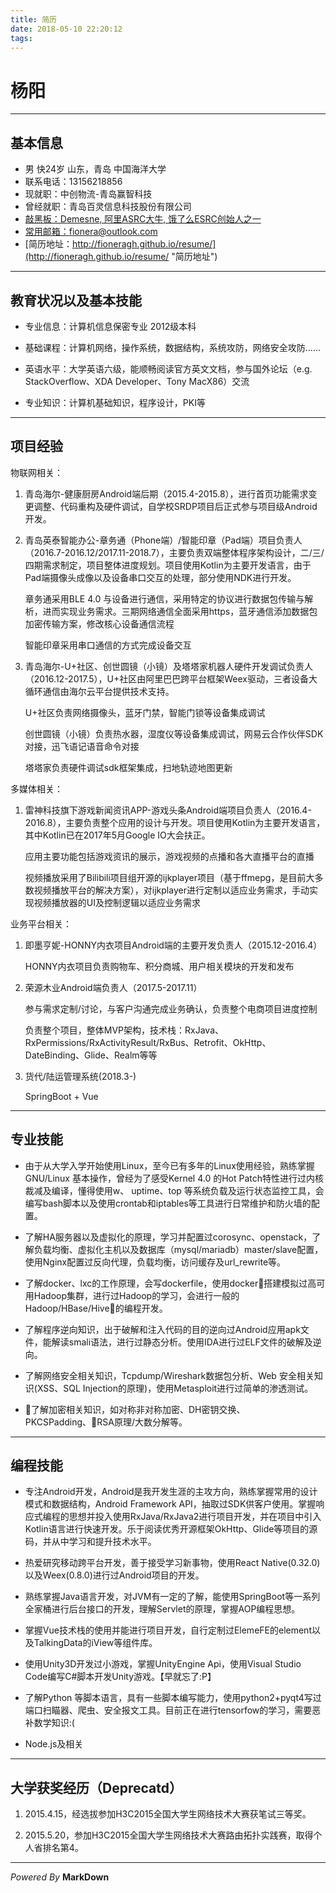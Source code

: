 ```yaml
---
title: 简历
date: 2018-05-10 22:20:12
tags:
---
```


# 杨阳

***

## 基本信息

* 男 快24岁 山东，青岛 中国海洋大学
* 联系电话：13156218856
* 现就职：中创物流-青岛赢智科技
* 曾经就职：青岛百灵信息科技股份有限公司
* [敲黑板：Demesne, 阿里ASRC大牛, 饿了么ESRC创始人之一](http://weibo.com/121478098 "智障女票")
* [常用邮箱：fionera@outlook.com](mailto:fionera@outlook.com "常用邮箱")
* [简历地址：http://fioneragh.github.io/resume/](http://fioneragh.github.io/resume/ "简历地址")

***

## 教育状况以及基本技能

* 专业信息：计算机信息保密专业 2012级本科

* 基础课程：计算机网络，操作系统，数据结构，系统攻防，网络安全攻防……

* 英语水平：大学英语六级，能顺畅阅读官方英文文档，参与国外论坛（e.g. StackOverflow、XDA Developer、Tony MacX86）交流

* 专业知识：计算机基础知识，程序设计，PKI等

***

## 项目经验

物联网相关：

1. 青岛海尔-健康厨房Android端后期（2015.4-2015.8），进行首页功能需求变更调整、代码重构及硬件调试，自学校SRDP项目后正式参与项目级Android开发。

1. 青岛英泰智能办公-章务通（Phone端）/智能印章（Pad端）项目负责人（2016.7-2016.12/2017.11-2018.7），主要负责双端整体程序架构设计，二/三/四期需求制定，项目整体进度规划。项目使用Kotlin为主要开发语言，由于Pad端摄像头成像以及设备串口交互的处理，部分使用NDK进行开发。

    章务通采用BLE 4.0 与设备进行通信，采用特定的协议进行数据包传输与解析，进而实现业务需求。三期网络通信全面采用https，蓝牙通信添加数据包加密传输方案，修改核心设备通信流程

    智能印章采用串口通信的方式完成设备交互

1. 青岛海尔-U+社区、创世圆镜（小镜）及塔塔家机器人硬件开发调试负责人（2016.12-2017.5），U+社区由阿里巴巴跨平台框架Weex驱动，三者设备大循环通信由海尔云平台提供技术支持。

    U+社区负责网络摄像头，蓝牙门禁，智能门锁等设备集成调试

    创世圆镜（小镜）负责热水器，湿度仪等设备集成调试，网易云合作伙伴SDK对接，迅飞语记语音命令对接

    塔塔家负责硬件调试sdk框架集成，扫地轨迹地图更新

多媒体相关：

1. 雷神科技旗下游戏新闻资讯APP-游戏头条Android端项目负责人（2016.4-2016.8），主要负责整个应用的设计与开发。项目使用Kotlin为主要开发语言，其中Kotlin已在2017年5月Google IO大会扶正。

    应用主要功能包括游戏资讯的展示，游戏视频的点播和各大直播平台的直播

    视频播放采用了Bilibili项目组开源的ijkplayer项目（基于ffmepg，是目前大多数视频播放平台的解决方案），对ijkplayer进行定制以适应业务需求，手动实现视频播放器的UI及控制逻辑以适应业务需求

业务平台相关：

1. 即墨亨妮-HONNY内衣项目Android端的主要开发负责人（2015.12-2016.4）

    HONNY内衣项目负责购物车、积分商城、用户相关模块的开发和发布

1. 荣源木业Android端负责人（2017.5-2017.11）

    参与需求定制/讨论，与客户沟通完成业务确认，负责整个电商项目进度控制

    负责整个项目，整体MVP架构，技术栈：RxJava、RxPermissions/RxActivityResult/RxBus、Retrofit、OkHttp、DateBinding、Glide、Realm等等

1. 货代/陆运管理系统(2018.3-)

    SpringBoot + Vue

***

## 专业技能

* 由于从大学入学开始使用Linux，至今已有多年的Linux使用经验，熟练掌握GNU/Linux 基本操作，曾经为了感受Kernel 4.0 的Hot Patch特性进行过内核裁减及编译，懂得使用w、 uptime、top 等系统负载及运行状态监控工具，会编写bash脚本以及使用crontab和iptables等工具进行日常维护和防火墙的配置。

* 了解HA服务器以及虚拟化的原理，学习并配置过corosync、openstack，了解负载均衡、虚拟化主机以及数据库（mysql/mariadb）master/slave配置，使用Nginx配置过反向代理，负载均衡，访问缓存及url_rewrite等。

* 了解docker、lxc的工作原理，会写dockerfile，使用docker搭建模拟过高可用Hadoop集群，进行过Hadoop的学习，会进行一般的Hadoop/HBase/Hive的编程开发。

* 了解程序逆向知识，出于破解和注入代码的目的逆向过Android应用apk文件，能解读smali语法，进行过静态分析。使用IDA进行过ELF文件的破解及逆向。

* 了解网络安全相关知识，Tcpdump/Wireshark数据包分析、Web 安全相关知识(XSS、SQL Injection的原理)，使用Metasploit进行过简单的渗透测试。

* 了解加密相关知识，如对称非对称加密、DH密钥交换、PKCSPadding、RSA原理/大数分解等。

***

## 编程技能

* 专注Android开发，Android是我开发生涯的主攻方向，熟练掌握常用的设计模式和数据结构，Android Framework API，抽取过SDK供客户使用。掌握响应式编程的思想并投入使用RxJava/RxJava2进行项目开发，并在项目中引入Kotlin语言进行快速开发。乐于阅读优秀开源框架OkHttp、Glide等项目的源码，并从中学习和提升技术水平。

* 热爱研究移动跨平台开发，善于接受学习新事物，使用React Native(0.32.0)以及Weex(0.8.0)进行过Android项目的开发。

* 熟练掌握Java语言开发，对JVM有一定的了解，能使用SpringBoot等一系列全家桶进行后台接口的开发，理解Servlet的原理，掌握AOP编程思想。

* 掌握Vue技术栈的使用并能进行项目开发，自行定制过ElemeFE的element以及TalkingData的iView等组件库。

* 使用Unity3D开发过小游戏，掌握UnityEngine Api，使用Visual Studio Code编写C#脚本开发Unity游戏。【早就忘了:P】

* 了解Python 等脚本语言，具有一些脚本编写能力，使用python2+pyqt4写过端口扫瞄器、爬虫、安全报文工具。目前正在进行tensorfow的学习，需要恶补数学知识:(

* Node.js及相关

***

## 大学获奖经历（Deprecatd）

1. 2015.4.15，经选拔参加H3C2015全国大学生网络技术大赛获笔试三等奖。

2. 2015.5.20，参加H3C2015全国大学生网络技术大赛路由拓扑实践赛，取得个人省排名第4。

***

*Powered By* **MarkDown**
